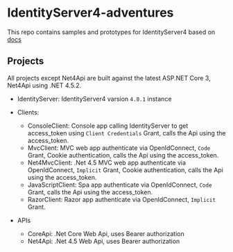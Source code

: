 # IdentityServer4-adventures

This repo contains samples and prototypes for IdentityServer4 based on [docs](https://identityserver4.readthedocs.io/) 

## Projects

All projects except Net4Api are built against the latest ASP.NET Core 3, Net4Api using .NET 4.5.2.

* IdentityServer: IdentityServer4 varsion `4.0.1` instance 

* Clients: 
  * ConsoleClient: Console app calling IdentityServer to get access_token using `Client Credentials` Grant, calls the Api using the access_token. 
  * MvcClient: MVC web app authenticate via OpenIdConnect, `Code` Grant, Cookie authentication, calls the Api using the access_token.  
  * Net4MvcClient: .Net 4.5 MVC web app authenticate via OpenIdConnect, `Implicit` Grant, Cookie authentication, calls the Api using the access_token.  
  * JavaScriptClient: Spa app authenticate via OpenIdConnect, `Code` Grant, calls the Api using the access_token.  
  * RazorClient: Razor app authenticate via OpenIdConnect, `Implicit` Grant.

* APIs
  * CoreApi: .Net Core Web Api, uses Bearer authorization
  * Net4Api: .Net 4.5 Web Api, uses Bearer authorization
